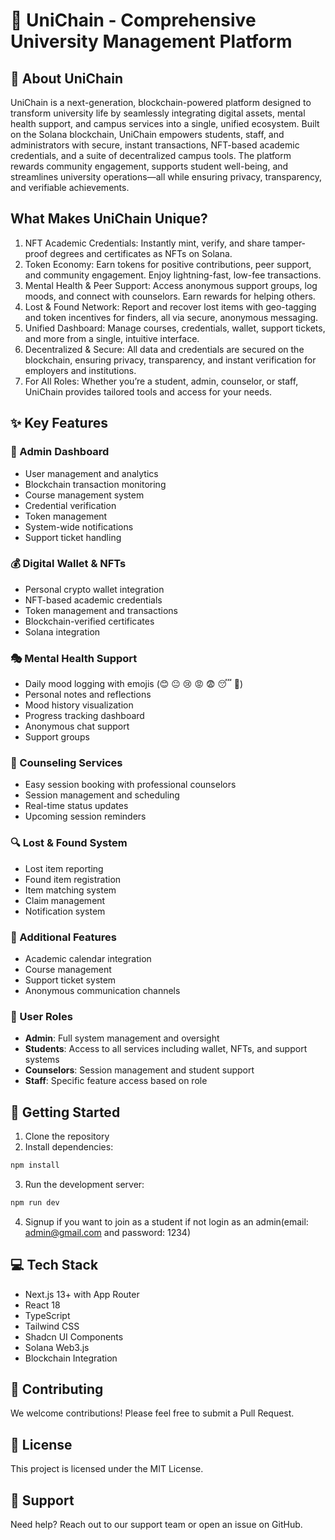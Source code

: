 # 🌟 UniChain - Comprehensive University Management Platform

## 🎯 About UniChain
UniChain is a next-generation, blockchain-powered platform designed to transform university life by seamlessly integrating digital assets, mental health support, and campus services into a single, unified ecosystem.
Built on the Solana blockchain, UniChain empowers students, staff, and administrators with secure, instant transactions, NFT-based academic credentials, and a suite of decentralized campus tools. The platform rewards community engagement, supports student well-being, and streamlines university operations—all while ensuring privacy, transparency, and verifiable achievements.

## What Makes UniChain Unique?
1. NFT Academic Credentials: Instantly mint, verify, and share tamper-proof degrees and certificates as NFTs on Solana.
2. Token Economy: Earn tokens for positive contributions, peer support, and community engagement. Enjoy lightning-fast, low-fee transactions.
3. Mental Health & Peer Support: Access anonymous support groups, log moods, and connect with counselors. Earn rewards for helping others.
4. Lost & Found Network: Report and recover lost items with geo-tagging and token incentives for finders, all via secure, anonymous messaging.
5. Unified Dashboard: Manage courses, credentials, wallet, support tickets, and more from a single, intuitive interface.
6. Decentralized & Secure: All data and credentials are secured on the blockchain, ensuring privacy, transparency, and instant verification for employers and institutions.
7. For All Roles: Whether you’re a student, admin, counselor, or staff, UniChain provides tailored tools and access for your needs.

## ✨ Key Features

### 💼 Admin Dashboard
- User management and analytics
- Blockchain transaction monitoring
- Course management system
- Credential verification
- Token management
- System-wide notifications
- Support ticket handling

### 💰 Digital Wallet & NFTs
- Personal crypto wallet integration
- NFT-based academic credentials
- Token management and transactions
- Blockchain-verified certificates
- Solana integration

### 🎭 Mental Health Support
- Daily mood logging with emojis (😊 😐 😢 😡 😨 😴 🤩)
- Personal notes and reflections
- Mood history visualization
- Progress tracking dashboard
- Anonymous chat support
- Support groups

### 👥 Counseling Services
- Easy session booking with professional counselors
- Session management and scheduling
- Real-time status updates
- Upcoming session reminders

### 🔍 Lost & Found System
- Lost item reporting
- Found item registration
- Item matching system
- Claim management
- Notification system

### 📅 Additional Features
- Academic calendar integration
- Course management
- Support ticket system
- Anonymous communication channels

### 🔐 User Roles
- **Admin**: Full system management and oversight
- **Students**: Access to all services including wallet, NFTs, and support systems
- **Counselors**: Session management and student support
- **Staff**: Specific feature access based on role

## 🚀 Getting Started

1. Clone the repository
2. Install dependencies:
```bash
npm install
```
3. Run the development server:
```bash
npm run dev
```

4. Signup if you want to join as a student if not login as an admin(email: admin@gmail.com and password: 1234)

## 💻 Tech Stack
- Next.js 13+ with App Router
- React 18
- TypeScript
- Tailwind CSS
- Shadcn UI Components
- Solana Web3.js
- Blockchain Integration


## 🤝 Contributing
We welcome contributions! Please feel free to submit a Pull Request.

## 📝 License
This project is licensed under the MIT License.

## 🌈 Support
Need help? Reach out to our support team or open an issue on GitHub.
